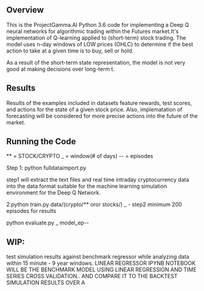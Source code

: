 ## Overview

This is the ProjectGamma.AI Python 3.6 code for implementing a Deep Q neural networks for algorithmic trading within the Futures market.It's implementation of Q-learning applied to (short-term) stock trading. The model uses n-day windows of LOW prices (OHLC) to determine if the best action to take at a given time is to buy, sell or hold.

As a result of the short-term state representation, the model is not very good at making decisions over long-term t.

## Results

Results of the examples included in datasets feature rewards, test scores, and actions for the state of a given stock price. Also, implematation of forecasting  will be considered for more precise actions into the future of the market.


## Running the Code
** = STOCK/CRYPTO
_ = window(# of days)
-- = episodes

Step 1: python fulldataimport.py

step1 will extract the text files and real time intraday cryptocurrency data into the data format suitable for the machine learning simulation environment for the Deep Q Network.

2:python train.py data/(crypto/** oror stocks/) _ -
step2 minimum 200 episodes for results

python evaluate.py  _  model_ep--

## WIP:
test simulation results against benchmark regressor while analyzing data within 15 minute - 9 year windows. LINEAR REGRESSOR IPYNB NOTEBOOK WILL BE THE BENCHMARK MODEL USING LINEAR REGRESSION AND TIME SERIES CROSS VALIDATION.. AND COMPARE IT TO THE BACKTEST SIMULATION RESULTS OVER A 